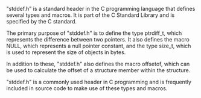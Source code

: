 "stddef.h" is a standard header in the C programming language that defines several types and macros. It is part of the C Standard Library and is specified by the C standard.

The primary purpose of "stddef.h" is to define the type ptrdiff_t, which represents the difference between two pointers. It also defines the macro NULL, which represents a null pointer constant, and the type size_t, which is used to represent the size of objects in bytes.

In addition to these, "stddef.h" also defines the macro offsetof, which can be used to calculate the offset of a structure member within the structure.

"stddef.h" is a commonly used header in C programming and is frequently included in source code to make use of these types and macros.
